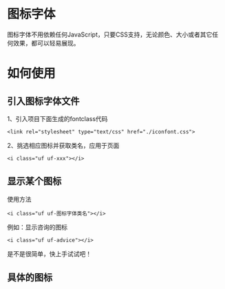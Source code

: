 # 图标字体

图标字体不用依赖任何JavaScript，只要CSS支持，无论颜色、大小或者其它任何效果，都可以轻易展现。

# 如何使用

## 引入图标字体文件

1、引入项目下面生成的fontclass代码

````
<link rel="stylesheet" type="text/css" href="./iconfont.css">
````

2、挑选相应图标并获取类名，应用于页面

```
<i class="uf uf-xxx"></i>
```



## 显示某个图标

使用方法

`<i class="uf uf-图标字体类名"></i>`

例如：显示咨询的图标

`<i class="uf uf-advice"></i>`

<i class="uf uf-advice"></i>

是不是很简单，快上手试试吧！
## 具体的图标
<div class="content">
<style type="text/css" src='/dist/static/css/demo.css'></style>
</div>


